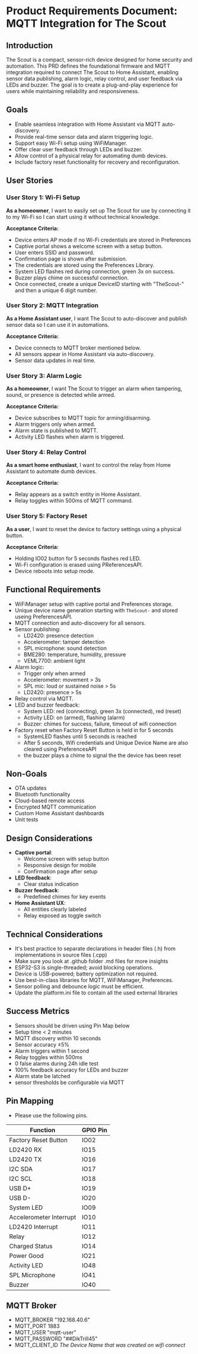 # Product Requirements Document: MQTT Integration for The Scout

## Introduction

The Scout is a compact, sensor-rich device designed for home security and automation. This PRD defines the foundational firmware and MQTT integration required to connect The Scout to Home Assistant, enabling sensor data publishing, alarm logic, relay control, and user feedback via LEDs and buzzer. The goal is to create a plug-and-play experience for users while maintaining reliability and responsiveness.

## Goals

- Enable seamless integration with Home Assistant via MQTT auto-discovery.
- Provide real-time sensor data and alarm triggering logic.
- Support easy Wi-Fi setup using WiFiManager.
- Offer clear user feedback through LEDs and buzzer.
- Allow control of a physical relay for automating dumb devices.
- Include factory reset functionality for recovery and reconfiguration.

## User Stories

### User Story 1: Wi-Fi Setup
**As a homeowner**, I want to easily set up The Scout for use by connecting it to my Wi-Fi so I can start using it without technical knowledge.

**Acceptance Criteria:**
- Device enters AP mode if no Wi-Fi credentials are stored in Preferences
- Captive portal shows a welcome screen with a setup button.
- User enters SSID and password.
- Confirmation page is shown after submission.
- The credentials are stored using the Preferences Library.
- System LED flashes red during connection, green 3x on success.
- Buzzer plays chime on successful connection.
- Once connected, create a unique DeviceID starting with "TheScout-" and then a unique 6 digit number.

### User Story 2: MQTT Integration
**As a Home Assistant user**, I want The Scout to auto-discover and publish sensor data so I can use it in automations.

**Acceptance Criteria:**
- Device connects to MQTT broker mentioned below.
- All sensors appear in Home Assistant via auto-discovery.
- Sensor data updates in real time.

### User Story 3: Alarm Logic
**As a homeowner**, I want The Scout to trigger an alarm when tampering, sound, or presence is detected while armed.

**Acceptance Criteria:**
- Device subscribes to MQTT topic for arming/disarming.
- Alarm triggers only when armed.
- Alarm state is published to MQTT.
- Activity LED flashes when alarm is triggered.

### User Story 4: Relay Control
**As a smart home enthusiast**, I want to control the relay from Home Assistant to automate dumb devices.

**Acceptance Criteria:**
- Relay appears as a switch entity in Home Assistant.
- Relay toggles within 500ms of MQTT command.

### User Story 5: Factory Reset
**As a user**, I want to reset the device to factory settings using a physical button.

**Acceptance Criteria:**
- Holding IO02 button for 5 seconds flashes red LED.
- Wi-Fi configuration is erased using PReferencesAPI.
- Device reboots into setup mode.

## Functional Requirements
- WiFiManager setup with captive portal and Preferences storage.
- Unique device name generation starting with `TheScout-` and stored useing PreferencesAPI.
- MQTT connection and auto-discovery for all sensors.
- Sensor publishing:
  - LD2420: presence detection
  - Accelerometer: tamper detection
  - SPL microphone: sound detection
  - BME280: temperature, humidity, pressure
  - VEML7700: ambient light
- Alarm logic:
  - Trigger only when armed
  - Accelerometer: movement > 3s
  - SPL mic: loud or sustained noise > 5s
  - LD2420: presence > 5s
- Relay control via MQTT.
- LED and buzzer feedback:
  - System LED: red (connecting), green 3x (connected), red (reset)
  - Activity LED: on (armed), flashing (alarm)
  - Buzzer: chimes for success, failure, timeout of wifi connection
- Factory reset when Factory Reset Button is held in for 5 seconds
  - SystemLED flashes until 5 seconds is reached
  - After 5 seconds, Wifi credentials and Unique Device Name are also cleared using PreferencesAPI
  - the buzzer plays a chime to signal the the device has been reset


## Non-Goals

- OTA updates
- Bluetooth functionality
- Cloud-based remote access
- Encrypted MQTT communication
- Custom Home Assistant dashboards
- Unit tests

## Design Considerations

- **Captive portal**:
  - Welcome screen with setup button
  - Responsive design for mobile
  - Confirmation page after setup
- **LED feedback**:
  - Clear status indication
- **Buzzer feedback**:
  - Predefined chimes for key events
- **Home Assistant UX**:
  - All entities clearly labeled
  - Relay exposed as toggle switch

## Technical Considerations

- It's best practice to separate declarations in header files (.h) from implementations in source files (.cpp)
- Make sure you look at .github folder .md files for more insights
- ESP32-S3 is single-threaded; avoid blocking operations.
- Device is USB-powered; battery optimization not required.
- Use best-in-class libraries for MQTT, WiFiManager, Preferences.
- Sensor polling and debounce logic must be efficient.
- Update the platform.ini file to contain all the used external libraries

## Success Metrics

- Sensors should be driven using Pin Map below
- Setup time < 2 minutes
- MQTT discovery within 10 seconds
- Sensor accuracy ±5%
- Alarm triggers within 1 second
- Relay toggles within 500ms
- 0 false alarms during 24h idle test
- 100% feedback accuracy for LEDs and buzzer
- Alarm state be latched
- sensor thresholds be configurable via MQTT

## Pin Mapping
- Please use the following pins.

| Function                  | GPIO Pin |
|---------------------------|----------|
| Factory Reset Button      | IO02     |
| LD2420 RX                 | IO15     |
| LD2420 TX                 | IO16     |
| I2C SDA                   | IO17     |
| I2C SCL                   | IO18     |
| USB D+                    | IO19     |
| USB D-                    | IO20     |
| System LED                | IO09     |
| Accelerometer Interrupt   | IO10     |
| LD2420 Interrupt          | IO11     |
| Relay                     | IO12     |
| Charged Status            | IO14     |
| Power Good                | IO21     |
| Activity LED              | IO48     |
| SPL Microphone            | IO41     |
| Buzzer                    | IO40     |


## MQTT Broker
- MQTT_BROKER      "192.168.40.6"
- MQTT_PORT        1883
- MQTT_USER        "mqtt-user"
- MQTT_PASSWORD    "##DikTrill45"
- MQTT_CLIENT_ID   *The Device Name that was created on wifi connect*